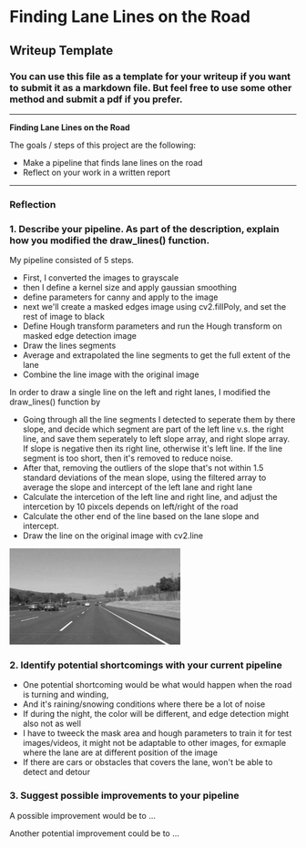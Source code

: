 # **Finding Lane Lines on the Road** 

## Writeup Template

### You can use this file as a template for your writeup if you want to submit it as a markdown file. But feel free to use some other method and submit a pdf if you prefer.

---

**Finding Lane Lines on the Road**

The goals / steps of this project are the following:
* Make a pipeline that finds lane lines on the road
* Reflect on your work in a written report


[//]: # (Image References)

[image1]: ./examples/grayscale.jpg "Grayscale"

---

### Reflection

### 1. Describe your pipeline. As part of the description, explain how you modified the draw_lines() function.

My pipeline consisted of 5 steps. 
- First, I converted the images to grayscale
- then I define a kernel size and apply gaussian smoothing
- define parameters for canny and apply to the image
- next we'll create a masked edges image using cv2.fillPoly, and set the rest of image to black
- Define Hough transform parameters and run the Hough transform on masked edge detection image
- Draw the lines segments
- Average and extrapolated the line segments to get the full extent of the lane
- Combine the line image with the original image

In order to draw a single line on the left and right lanes, I modified the draw_lines() function by
- Going through all the line segments I detected to seperate them by there slope, and decide which segment are part of the left line v.s. the right line, and save them seperately to left slope array, and right slope array. If slope is negative then its right line, otherwise it's left line. If the line segment is too short, then it's removed to reduce noise. 
- After that, removing the outliers of the slope that's not within 1.5 standard deviations of the mean slope, using the filtered array to average the slope and intercept of the left lane and right lane
- Calculate the intercetion of the left line and right line, and adjust the intercetion by 10 pixcels depends on left/right of the road
- Calculate the other end of the line based on the lane slope and intercept.
- Draw the line on the original image with cv2.line

![alt text][image1]


### 2. Identify potential shortcomings with your current pipeline


- One potential shortcoming would be what would happen when the road is turning and winding,
- And it's raining/snowing conditions where there be a lot of noise
- If during the night, the color will be different, and edge detection might also not as well
- I have to tweeck the mask area and hough parameters to train it for test images/videos, it might not be adaptable to other images, for exmaple where the lane are at different position of the image
- If there are cars or obstacles that covers the lane, won't be able to detect and detour


### 3. Suggest possible improvements to your pipeline

A possible improvement would be to ...

Another potential improvement could be to ...
